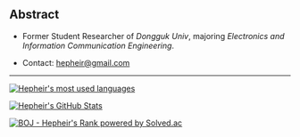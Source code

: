 ## Abstract

* Former Student Researcher of *Dongguk Univ*, majoring *Electronics and Information Communication Engineering*.

* Contact: [hepheir@gmail.com][link/mail]

---

[![Hepheir's most used languages][card/github-stats/top-langs]][link/github-stats]

[![Hepheir's GitHub Stats][card/github-stats]][link/github-stats]

[![BOJ - Hepheir's Rank powered by Solved.ac][card/boj-rank]][link/boj-user]



<!-- References -->

[link/mail]: mailto:hepheir@gmail.com

<!-- GitHub Stats -->
[link/github-stats]: https://github.com/anuraghazra/github-readme-stats
[card/github-stats]: https://github-readme-stats.vercel.app/api?username=hepheir&include_all_commits=true&show_icons=true&icon_color=424242
[card/github-stats/top-langs]: https://github-readme-stats.vercel.app/api/top-langs/?username=hepheir&layout=compact&langs_count=10&card_width=445

[link/boj-user]: https://acmicpc.net/user/hepheir
[card/boj-rank]: http://mazassumnida.wtf/api/v2/generate_badge?boj=hepheir
